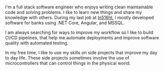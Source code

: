 ---
---

<br>

I'm a full stack software engineer who enjoys writing clean maintainable code and solving problems. I like to learn new things and share my knowledge with others. During my last job at [In516ht](https://www.in516ht.com/), I mostly developed software for banks using .NET Core, Angular, and MSSQL. 

I am always searching for ways to improve my workflow so I like to build CI/CD pipelines, that help me automate deployments and improve software quality with automated testing.

In my free time, I like to use my skills on side projects that improve my day to day life. These side projects sometimes involve the use of microcontrollers that can control things in the physical world.
